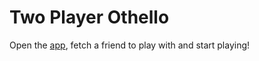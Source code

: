 # Two Player Othello

Open the [app](https://othello.hitomiseki.com), fetch a friend to play with and start playing!
